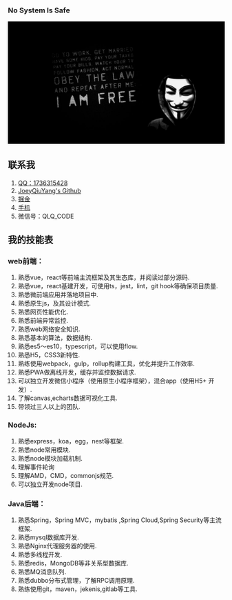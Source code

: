 ### No System Is Safe

![](https://github.com/JoeyQiuYang/JoeyQiuYang/blob/master/ha.jpg)

## 联系我
1. [QQ：1736315428](http://wpa.qq.com/msgrd?v=3&uin=1736315428&site=qq&menu=yes)
2. [JoeyQiuYang's Github](https://github.com/JoeyQiuYang)
3. [掘金](https://juejin.im/user/5a5e1680518825734d14a1d7)
4. <a href="tel:17621516394">手机</a>
5. 微信号：QLQ_CODE


## 我的技能表

### web前端：
1. 熟悉vue，react等前端主流框架及其生态库，并阅读过部分源码.   
2. 熟悉vue，react基建开发，可使用ts，jest，lint，git hook等确保项目质量.   
3. 熟悉微前端应用并落地项目中.
4. 熟悉原生js，及其设计模式.   
5. 熟悉网页性能优化.   
6. 熟悉前端异常监控.    
7. 熟悉web网络安全知识.   
8. 熟悉基本的算法，数据结构.   
9. 熟悉es5～es10，typescript，可以使用flow.   
10. 熟悉H5，CSS3新特性.   
11. 熟练使用webpack，gulp，rollup构建工具，优化并提升工作效率.   
12. 熟悉PWA做离线开发，缓存并监控数据请求.   
13. 可以独立开发微信小程序（使用原生小程序框架），混合app（使用H5+ 开发）.   
14. 了解canvas,echarts数据可视化工具. 
15. 带领过三人以上的团队.   

### NodeJs:
1. 熟悉express，koa，egg，nest等框架. 
2. 熟悉node常用模块. 
3. 熟悉node模块加载机制. 
4. 理解事件轮询  
5. 理解AMD，CMD，commonjs规范. 
6. 可以独立开发node项目. 

### Java后端：
1. 熟悉Spring，Spring MVC，mybatis ,Spring Cloud,Spring Security等主流框架. 
2. 熟悉mysql数据库开发. 
3. 熟悉Nginx代理服务器的使用. 
4. 熟悉多线程开发. 
5. 熟悉redis，MongoDB等非关系型数据库. 
6. 熟悉MQ消息队列. 
7. 熟悉dubbo分布式管理，了解RPC调用原理. 
8. 熟练使用git，maven，jekenis,gitlab等工具. 
